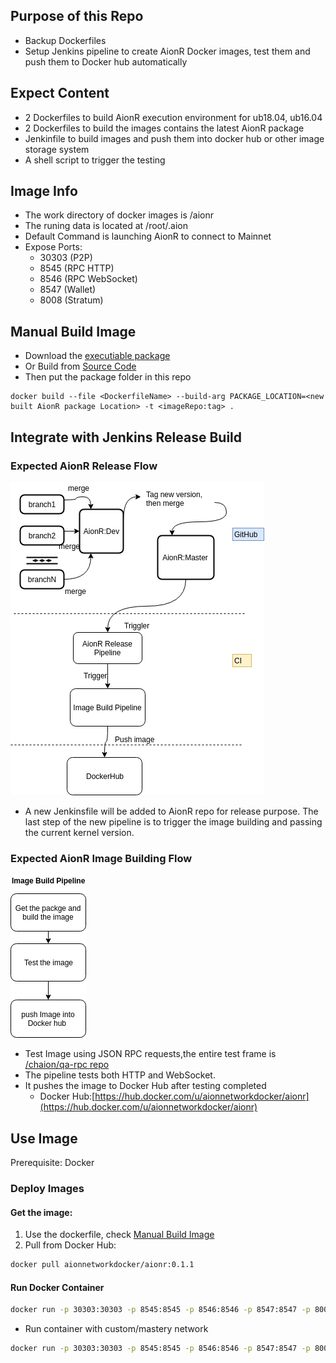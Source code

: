 ## Purpose of this Repo
* Backup Dockerfiles
* Setup Jenkins pipeline to create AionR Docker images, test them and push them to Docker hub automatically


## Expect Content
* 2 Dockerfiles to build AionR execution environment for ub18.04, ub16.04
* 2 Dockerfiles to build the images contains the latest AionR package
* Jenkinfile to build images and push them into docker hub or other image storage system
* A shell script to trigger the testing

## Image Info
* The work directory of docker images is /aionr
* The runing data is located at /root/.aion
* Default Command is launching AionR to connect to Mainnet
* Expose Ports:
  * 30303 (P2P)
  * 8545 (RPC HTTP)
  * 8546 (RPC WebSocket)
  * 8547 (Wallet)
  * 8008 (Stratum)

## Manual Build Image
* Download the [executiable package](https://github.com/aionnetwork/aionr/releases)
* Or Build from [Source Code](https://github.com/aionnetwork/aionr)
* Then put the package folder in this repo
```
docker build --file <DockerfileName> --build-arg PACKAGE_LOCATION=<new built AionR package Location> -t <imageRepo:tag> .
```


## Integrate with Jenkins Release Build
### Expected AionR Release Flow
![Image_building_flow](./flowImages/Image_building_flow.png)
* A new Jenkinsfile will be added to AionR repo for release purpose. The last step of the new pipeline is to trigger the image building and passing the current kernel version.  

### Expected AionR Image Building Flow
![pipeline_flow](./flowImages/pipeline_flow.png)
* Test Image using JSON RPC requests,the entire test frame is [/chaion/qa-rpc repo](/chaion/qa-rpc)
* The pipeline tests both HTTP and WebSocket.
* It pushes the image to Docker Hub after testing completed
  * Docker Hub:[https://hub.docker.com/u/aionnetworkdocker/aionr](https://hub.docker.com/u/aionnetworkdocker/aionr)


## Use Image
Prerequisite: Docker

### Deploy Images
#### Get the image:
1) Use the dockerfile, check [Manual Build Image](#manual-build-image)
2) Pull from Docker Hub:
```bash
docker pull aionnetworkdocker/aionr:0.1.1
```

#### Run Docker Container
```bash
docker run -p 30303:30303 -p 8545:8545 -p 8546:8546 -p 8547:8547 -p 8008:8008 aionnetworkdocker/aionr:0.1.1
```

* Run container with custom/mastery network
```bash
docker run -p 30303:30303 -p 8545:8545 -p 8546:8546 -p 8547:8547 -p 8008:8008 aionnetworkdocker/aionr:0.1.1 ./mastery.sh
```
